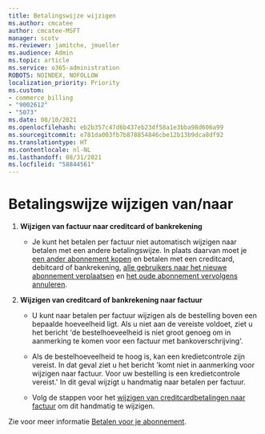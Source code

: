 ```yaml
---
title: Betalingswijze wijzigen
ms.author: cmcatee
author: cmcatee-MSFT
manager: scotv
ms.reviewer: jamitche, jmueller
ms.audience: Admin
ms.topic: article
ms.service: o365-administration
ROBOTS: NOINDEX, NOFOLLOW
localization_priority: Priority
ms.custom:
- commerce_billing
- "9002612"
- "5073"
ms.date: 08/10/2021
ms.openlocfilehash: eb2b357c47d6b437eb23df58a1e3bba98d606a99
ms.sourcegitcommit: e781da003fb7b878854846cbe12b13b9dca8df92
ms.translationtype: HT
ms.contentlocale: nl-NL
ms.lasthandoff: 08/31/2021
ms.locfileid: "58844561"
---
```

# <a name="change-payment-method-fromto"></a>Betalingswijze wijzigen van/naar

1. **Wijzigen van factuur naar creditcard of bankrekening**

    - Je kunt het betalen per factuur niet automatisch wijzigen naar betalen met een andere betalingswijze. In plaats daarvan moet je [een ander abonnement kopen](https://docs.microsoft.com/microsoft-365/commerce/try-or-buy-microsoft-365#buy-a-different-subscription) en betalen met een creditcard, debitcard of bankrekening, [alle gebruikers naar het nieuwe abonnement verplaatsen](https://docs.microsoft.com/microsoft-365/commerce/subscriptions/move-users-different-subscription) en [het oude abonnement vervolgens annuleren](https://docs.microsoft.com/microsoft-365/commerce/subscriptions/cancel-your-subscription).

2. **Wijzigen van creditcard of bankrekening naar factuur**

    - U kunt naar betalen per factuur wijzigen als de bestelling boven een bepaalde hoeveelheid ligt. Als u niet aan de vereiste voldoet, ziet u het bericht 'de bestelhoeveelheid is niet groot genoeg om in aanmerking te komen voor een factuur met bankoverschrijving'.

    - Als de bestelhoeveelheid te hoog is, kan een kredietcontrole zijn vereist. In dat geval ziet u het bericht 'komt niet in aanmerking voor wijzigen naar factuur. Voor uw bestelling is een kredietcontrole vereist.' In dit geval wijzigt u handmatig naar betalen per factuur.

    - Volg de stappen voor het [wijzigen van creditcardbetalingen naar factuur](how-do-i-change-from-credit-card-payments-to-invoice.md) om dit handmatig te wijzigen.

Zie voor meer informatie [Betalen voor je abonnement](https://docs.microsoft.com/microsoft-365/commerce/billing-and-payments/pay-for-your-subscription).
